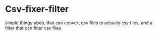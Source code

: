 # Csv-fixer-filter
simple thingy abob, that can convert csv files to actually csv files, and a filter that can filter csv files
